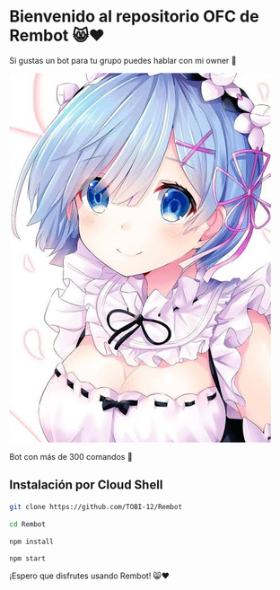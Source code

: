 # Bienvenido al repositorio OFC de Rembot 😸❤️

Si gustas un bot para tu grupo puedes hablar con mi owner 🐢 

![Logo de Rembot](menu3.jpg)

Bot con más de 300 comandos 👑



## Instalación por Cloud Shell

```bash
git clone https://github.com/TOBI-12/Rembot
```

```bash
cd Rembot
```

```bash
npm install
```
```bash
npm start
```




¡Espero que disfrutes usando Rembot! 😸❤️
